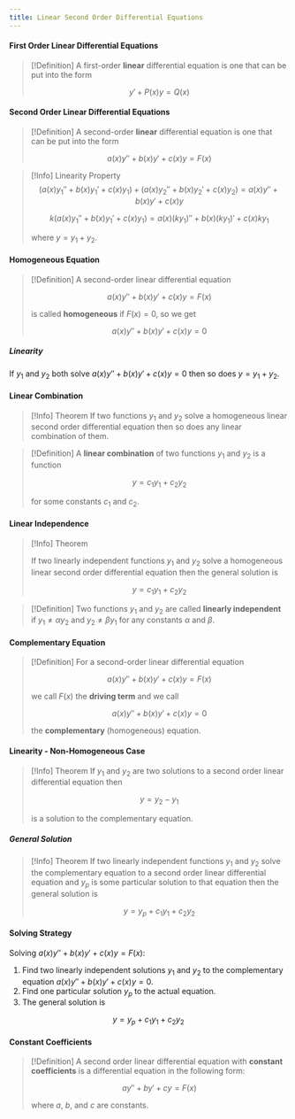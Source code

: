 ```yaml
---
title: Linear Second Order Differential Equations
---
```


#### First Order Linear Differential Equations
>[!Definition]
>A first-order **linear** differential equation is one that can be put into the form
>
>$$y'+P(x)y = Q(x)$$

#### Second Order Linear Differential Equations
>[!Definition]
>A second-order **linear** differential equation is one that can be put into the form
>
>$$a(x)y''+b(x)y'+c(x)y=F(x)$$

>[!Info] Linearity Property
>$$(a(x)y_{1}''+b(x)y_{1}'+c(x)y_{1})+(a(x)y_{2}''+b(x)y_{2}'+c(x)y_{2})=a(x)y''+b(x)y'+c(x)y$$
>
>$$k(a(x)y_{1}''+b(x)y_{1}'+c(x)y_{1})=a(x)(ky_{1})''+b(x)(ky_{1})'+c(x)ky_{1}$$
>
>where $y=y_{1}+y_{2}$.

#### Homogeneous Equation
>[!Definition]
>A second-order linear differential equation
>
>$$a(x)y''+b(x)y'+c(x)y=F(x)$$
>
>is called **homogeneous** if $F(x)=0$, so we get
>
>$$a(x)y''+b(x)y'+c(x)y=0$$

##### Linearity
If $y_{1}$ and $y_{2}$ both solve $a(x)y''+b(x)y'+c(x)y=0$ then so does $y=y_{1}+y_{2}$.

#### Linear Combination
>[!Info] Theorem
>If two functions $y_{1}$ and $y_{2}$ solve a homogeneous linear second order differential equation then so does any linear combination of them.

>[!Definition]
>A **linear combination** of two functions $y_{1}$ and $y_{2}$ is a function
>
>$$y=c_{1}y_{1}+c_{2}y_{2}$$
>
>for some constants $c_{1}$ and $c_{2}$.

#### Linear Independence
>[!Info] Theorem
>
>If two linearly independent functions $y_{1}$ and $y_{2}$ solve a homogeneous linear second order differential equation then the general solution is
>
>$$y=c_{1}y_{1}+c_{2}y_{2}$$

>[!Definition]
>Two functions $y_{1}$ and $y_{2}$ are called **linearly independent** if $y_{1} \neq \alpha y_{2}$ and $y_{2} \neq \beta y_{1}$ for any constants $\alpha$ and $\beta$.

#### Complementary Equation
>[!Definition]
>For a second-order linear differential equation
>
>$$a(x)y''+b(x)y'+c(x)y=F(x)$$
>
>we call $F(x)$ the **driving term** and we call
>
>$$a(x)y''+b(x)y'+c(x)y=0$$
>
>the **complementary** (homogeneous) equation.

#### Linearity - Non-Homogeneous Case
>[!Info] Theorem
>If $y_{1}$ and $y_{2}$ are two solutions to a second order linear differential equation then
>
>$$y=y_{2}-y_{1}$$
>
>is a solution to the complementary equation.

##### General Solution
>[!Info] Theorem
>If two linearly independent functions $y_{1}$ and $y_{2}$ solve the complementary equation to a second order linear differential equation and $y_{p}$ is some particular solution to that equation then the general solution is
>
>$$y=y_{p}+c_{1}y_{1}+c_{2}y_{2}$$

#### Solving Strategy
Solving $a(x)y''+b(x)y'+c(x)y=F(x)$:

1. Find two linearly independent solutions $y_{1}$ and $y_{2}$ to the complementary equation $a(x)y''+b(x)y'+c(x)y=0$.
2. Find one particular solution $y_{p}$ to the actual equation.
3. The general solution is

$$y=y_{p}+c_{1}y_{1}+c_{2}y_{2}$$

#### Constant Coefficients
>[!Definition]
>A second order linear differential equation with **constant coefficients** is a differential equation in the following form:
>
>$$ay''+by'+cy=F(x)$$
>
>where $a$, $b$, and $c$ are constants.

